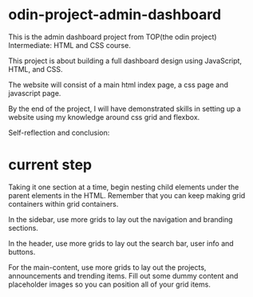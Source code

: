 # odin-project-admin-dashboard
This is the admin dashboard project from TOP(the odin project) Intermediate: HTML and CSS course.

This project is about building a full dashboard design using JavaScript, HTML, and CSS.

The website will consist of a main html index page, a css page and javascript page.

By the end of the project, I will have demonstrated skills in setting up a website using my knowledge around css grid and flexbox.

Self-reflection and conclusion: 

# current step
Taking it one section at a time, begin nesting child elements under the parent elements in the HTML. Remember that you can keep making grid containers within grid containers.

In the sidebar, use more grids to lay out the navigation and branding sections.

In the header, use more grids to lay out the search bar, user info and buttons.

For the main-content, use more grids to lay out the projects, announcements and trending items.
Fill out some dummy content and placeholder images so you can position all of your grid items.